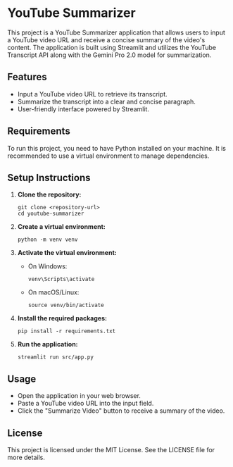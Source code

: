 # YouTube Summarizer

This project is a YouTube Summarizer application that allows users to input a YouTube video URL and receive a concise summary of the video's content. The application is built using Streamlit and utilizes the YouTube Transcript API along with the Gemini Pro 2.0 model for summarization.

## Features

- Input a YouTube video URL to retrieve its transcript.
- Summarize the transcript into a clear and concise paragraph.
- User-friendly interface powered by Streamlit.

## Requirements

To run this project, you need to have Python installed on your machine. It is recommended to use a virtual environment to manage dependencies.

## Setup Instructions

1. **Clone the repository:**
   ```
   git clone <repository-url>
   cd youtube-summarizer
   ```

2. **Create a virtual environment:**
   ```
   python -m venv venv
   ```

3. **Activate the virtual environment:**
   - On Windows:
     ```
     venv\Scripts\activate
     ```
   - On macOS/Linux:
     ```
     source venv/bin/activate
     ```

4. **Install the required packages:**
   ```
   pip install -r requirements.txt
   ```

5. **Run the application:**
   ```
   streamlit run src/app.py
   ```

## Usage

- Open the application in your web browser.
- Paste a YouTube video URL into the input field.
- Click the "Summarize Video" button to receive a summary of the video.

## License

This project is licensed under the MIT License. See the LICENSE file for more details.